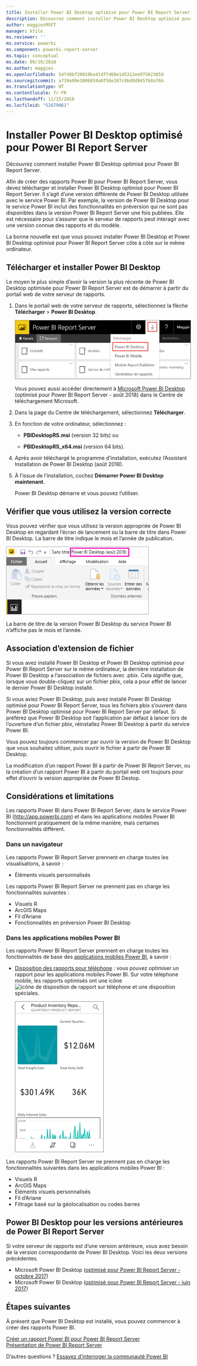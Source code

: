 ```yaml
---
title: Installer Power BI Desktop optimisé pour Power BI Report Server
description: Découvrez comment installer Power BI Desktop optimisé pour Power BI Report Server
author: maggiesMSFT
manager: kfile
ms.reviewer: ''
ms.service: powerbi
ms.component: powerbi-report-server
ms.topic: conceptual
ms.date: 09/19/2018
ms.author: maggies
ms.openlocfilehash: 54f49bf28019ba41df7d68e1d5312ee975023859
ms.sourcegitcommit: a739a99e1006834a0f56e387c0bd9d945fb8a76b
ms.translationtype: HT
ms.contentlocale: fr-FR
ms.lasthandoff: 11/15/2018
ms.locfileid: "51679061"
---
```

# <a name="install-power-bi-desktop-optimized-for-power-bi-report-server"></a>Installer Power BI Desktop optimisé pour Power BI Report Server
Découvrez comment installer Power BI Desktop optimisé pour Power BI Report Server.

Afin de créer des rapports Power BI pour Power BI Report Server, vous devez télécharger et installer Power BI Desktop optimisé pour Power BI Report Server. Il s’agit d’une version différente de Power BI Desktop utilisée avec le service Power BI. Par exemple, la version de Power BI Desktop pour le service Power BI inclut des fonctionnalités en préversion qui ne sont pas disponibles dans la version Power BI Report Server une fois publiées. Elle est nécessaire pour s’assurer que le serveur de rapports peut interagir avec une version connue des rapports et du modèle. 

La bonne nouvelle est que vous pouvez installer Power BI Desktop et Power BI Desktop optimisé pour Power BI Report Server côte à côte sur le même ordinateur.

## <a name="download-and-install-power-bi-desktop"></a>Télécharger et installer Power BI Desktop

Le moyen le plus simple d’avoir la version la plus récente de Power BI Desktop optimisée pour Power BI Report Server est de démarrer à partir du portail web de votre serveur de rapports.

1. Dans le portail web de votre serveur de rapports, sélectionnez la flèche **Télécharger** > **Power BI Desktop**.

    ![Télécharger Power BI Desktop à partir du portail web](media/install-powerbi-desktop/report-server-download-web-portal.png)

    Vous pouvez aussi accéder directement à [Microsoft Power BI Desktop](https://www.microsoft.com/download/details.aspx?id=57271) (optimisé pour Power BI Report Server - août 2018) dans le Centre de téléchargement Microsoft.

2. Dans la page du Centre de téléchargement, sélectionnez **Télécharger**.

3. En fonction de votre ordinateur, sélectionnez : 

    - **PBIDesktopRS.msi** (version 32 bits) ou

    - **PBIDesktopRS_x64.msi** (version 64 bits).

1. Après avoir téléchargé le programme d’installation, exécutez l’Assistant Installation de Power BI Desktop (août 2018).

2. À l’issue de l’installation, cochez **Démarrer Power BI Desktop maintenant**.
   
    Power BI Desktop démarre et vous pouvez l’utiliser.

## <a name="verify-you-are-using-the-correct-version"></a>Vérifier que vous utilisez la version correcte
Vous pouvez vérifier que vous utilisez la version appropriée de Power BI Desktop en regardant l’écran de lancement ou la barre de titre dans Power BI Desktop. La barre de titre indique le mois et l’année de publication.

![Barre de titre pour Power BI Desktop optimisé pour Power BI Report Server](media/install-powerbi-desktop/power-bi-report-server-desktop-august-2018.png)

La barre de titre de la version Power BI Desktop du service Power BI n’affiche pas le mois et l’année.

## <a name="file-extension-association"></a>Association d’extension de fichier
Si vous avez installé Power BI Desktop et Power BI Desktop optimisé pour Power BI Report Server sur le même ordinateur, la dernière installation de Power BI Desktop a l’association de fichiers avec .pbix. Cela signifie que, lorsque vous double-cliquez sur un fichier pbix, cela a pour effet de lancer le dernier Power BI Desktop installé.

Si vous aviez Power BI Desktop, puis avez installé Power BI Desktop optimisé pour Power BI Report Server, tous les fichiers pbix s’ouvrent dans Power BI Desktop optimisé pour Power BI Report Server par défaut. Si préférez que Power BI Desktop soit l’application par défaut à lancer lors de l’ouverture d’un fichier pbix, réinstallez Power BI Desktop à partir du service Power BI.

Vous pouvez toujours commencer par ouvrir la version de Power BI Desktop que vous souhaitez utiliser, puis ouvrir le fichier à partir de Power BI Desktop.

La modification d’un rapport Power BI à partir de Power BI Report Server, ou la création d’un rapport Power BI à partir du portail web ont toujours pour effet d’ouvrir la version appropriée de Power BI Destop.

## <a name="considerations-and-limitations"></a>Considérations et limitations
Les rapports Power BI dans Power BI Report Server, dans le service Power BI (http://app.powerbi.com) et dans les applications mobiles Power BI fonctionnent pratiquement de la même manière, mais certaines fonctionnalités diffèrent.

### <a name="in-a-browser"></a>Dans un navigateur
Les rapports Power BI Report Server prennent en charge toutes les visualisations, à savoir :

* Éléments visuels personnalisés

Les rapports Power BI Report Server ne prennent pas en charge les fonctionnalités suivantes :

* Visuels R
* ArcGIS Maps
* Fil d’Ariane
* Fonctionnalités en préversion Power BI Desktop

### <a name="in-the-power-bi-mobile-apps"></a>Dans les applications mobiles Power BI
Les rapports Power BI Report Server prennent en charge toutes les fonctionnalités de base des [applications mobiles Power BI](../consumer/mobile/mobile-apps-for-mobile-devices.md), à savoir :

* [Disposition des rapports pour téléphone](../desktop-create-phone-report.md) : vous pouvez optimiser un rapport pour les applications mobiles Power BI. Sur votre téléphone mobile, les rapports optimisés ont une icône ![icône de disposition de rapport sur téléphone](media/install-powerbi-desktop/power-bi-rs-mobile-optimized-icon.png) et une disposition spéciales.
  
    ![Rapports optimisés pour les téléphones](media/install-powerbi-desktop/power-bi-rs-mobile-optimized-report.png)

Les rapports Power BI Report Server ne prennent pas en charge les fonctionnalités suivantes dans les applications mobiles Power BI :

* Visuels R
* ArcGIS Maps
* Éléments visuels personnalisés
* Fil d’Ariane
* Filtrage basé sur la géolocalisation ou codes barres

## <a name="power-bi-desktop-for-earlier-versions-of-power-bi-report-server"></a>Power BI Desktop pour les versions antérieures de Power BI Report Server

Si votre serveur de rapports est d’une version antérieure, vous avez besoin de la version correspondante de Power BI Desktop. Voici les deux versions précédentes.

- Microsoft Power BI Desktop ([optimisé pour Power BI Report Server - octobre 2017](https://www.microsoft.com/download/details.aspx?id=56136))
- Microsoft Power BI Desktop ([optimisé pour Power BI Report Server - juin 2017](https://www.microsoft.com/download/details.aspx?id=55330))

## <a name="next-steps"></a>Étapes suivantes
À présent que Power BI Desktop est installé, vous pouvez commencer à créer des rapports Power BI.

[Créer un rapport Power BI pour Power BI Report Server](quickstart-create-powerbi-report.md)  
[Présentation de Power BI Report Server](get-started.md)

D’autres questions ? [Essayez d’interroger la communauté Power BI](https://community.powerbi.com/)

